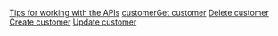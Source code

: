 
[Tips for working with the APIs](/dynamics365/business-central/dev-itpro/developer/devenv-connect-apps-tips)
[customer](../resources/dynamics_customer.md)[Get customer](../api/dynamics_customer_Get.md)
[Delete customer](../api/dynamics_customer_Delete.md)
[Create customer](../api/dynamics_customer_Create.md)
[Update customer](../api/dynamics_customer_Update.md)
